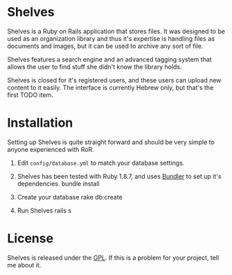 # Shelves
Shelves is a Ruby on Rails application that stores files. It was designed to be used as an organization library and thus it's expertise is handling files as documents and images, but it can be used to archive any sort of file.

Shelves features a search engine and an advanced tagging system that allows the user to find stuff she didn't know the library holds.

Shelves is closed for it's registered users, and these users can upload new content to it easily. The interface is currently Hebrew only, but that's the first TODO item.

# Installation
Setting up Shelves is quite straight forward and should be very simple to anyone experienced with RoR.
1. Edit `config/database.yml` to match your database settings.
2. Shelves has been tested with Ruby 1.8.7, and uses [Bundler](https://github.com/carlhuda/bundler) to set up it's dependencies.
        bundle install
        
3. Create your database
        rake db:create
        
4. Run Shelves
        rails s
        
# License
Shelves is released under the [GPL](http://opensource.org/licenses/GPL-3.0). If this is a problem for your project, tell me about it.

